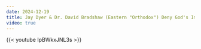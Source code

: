 ```yaml
---
date: 2024-12-19
title: Jay Dyer & Dr. David Bradshaw (Eastern "Orthodox") Deny God's Immutability
video: true
---
```



{{< youtube IpBWkxJNL3s >}}
